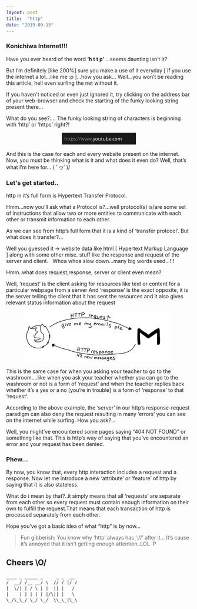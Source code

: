 ```yaml
---
layout: post
title:  "http"
date: "2019-09-15"
---
```


### Konichiwa Internet!!!
Have you ever heard of the word <b>‘h t t p’</b> ...seems daunting isn’t it?

But I’m definitely [like 200%] sure you make a use of it everyday [ if you use the internet a lot...like me :p ]...how you ask...
Well...you won’t be reading this article, hell even surfing the net without it.

If you haven't noticed or even just ignored it, try clicking on the address bar of your web-browser and check the starting of the funky looking string present there...

What do you see?.... The funky looking string of characters is beginning with ‘http’ or ‘https’ right?!

<center><img src="/assets/http/1.png"/></center>

And this is the case for each and every website present on the internet.
Now, you must be thinking what is it and what does it even do?
Well, that’s what I’m here for… ( ﾟヮﾟ)/


### Let's get started..
http in it’s full form is Hypertext Transfer Protocol.

Hmm...now you’ll ask what a Protocol is?...well protocol(s) is/are some set of instructions that allow two or more entities to communicate with each other or transmit information to each other.

As we can see from http’s full form that it is a kind of ‘transfer protocol’. But what does it transfer?...

Well you guessed it → website data like html [ Hypertext Markup Language ] along with some other misc. stuff like the response and request of the server and client.
&nbsp;
Whoa whoa slow down…many big words used...!!!

Hmm..what does request,response, server or client even mean?

Well, ‘request’ is the client asking for resources like text or content for a particular webpage from a server
And ‘response’ is the exact opposite, it is the server telling the client that it has sent the resources and it also gives relevant status information about the request

<center><img src="/assets/http/req-resp.jpeg" width="400"/></center>

This is the same case for when you asking your teacher to go to the washroom....like when you ask your teacher whether you can go to the washroom or not is a form of ‘request’ and when the teacher replies back whether it’s a yes or a no [you’re in trouble] is a form of ‘response’ to that ‘request’.

According to the above example, the ‘server’ in our http’s response-request paradigm can also deny the request resulting in many ‘errors’ you can see on the internet while surfing.
How you ask?...

Well, you might’ve encountered some pages saying “404 NOT FOUND” or something like that. This is http’s way of saying that you’ve encountered an error and your request has been denied.

### Phew...

By now, you know that, every http interaction includes a request and a response. Now let me introduce a new ‘attribute’ or ‘feature’ of http by saying that it is also stateless.

What do i mean by that?..it simply means that all ‘requests’ are separate from each other so every request must contain enough information on their own to fulfill the request.That means that each transaction of http is processed separately from each other.


Hope you’ve got a basic idea of what “http” is by now...


> Fun gibberish:
> You know why ‘http’ always has ‘://’ after it…
> It’s cause it’s annoyed that it isn’t getting enough attention..LOL :P


## Cheers \O/

```
____ _ _____ _     _ _  __
/  __/ /__ __/ \  // / |/ /
|  \/| | / \ | |  || |   / 
|    | | | | | |/\|| |   \ 
\_/\_\_/ \_/ \_/  \\_\_|\_\
                           
```

